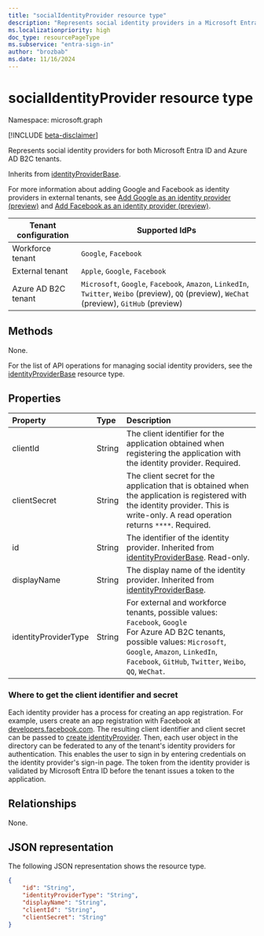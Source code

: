 ```yaml
---
title: "socialIdentityProvider resource type"
description: "Represents social identity providers in a Microsoft Entra tenant and an Azure AD B2C tenant."
ms.localizationpriority: high
doc_type: resourcePageType
ms.subservice: "entra-sign-in"
author: "brozbab"
ms.date: 11/16/2024
---
```


# socialIdentityProvider resource type

Namespace: microsoft.graph

[!INCLUDE [beta-disclaimer](../../includes/beta-disclaimer.md)]

Represents social identity providers for both Microsoft Entra ID and Azure AD B2C tenants.

Inherits from [identityProviderBase](../resources/identityproviderbase.md).

For more information about adding Google and Facebook as identity providers in external tenants, see [Add Google as an identity provider (preview)](/entra/external-id/customers/how-to-google-federation-customers) and [Add Facebook as an identity provider (preview)](/entra/external-id/customers/how-to-facebook-federation-customers).


| Tenant configuration | Supported IdPs |
|--|--|
| Workforce tenant | `Google`, `Facebook` |
| External tenant | `Apple`, `Google`, `Facebook` |
| Azure AD B2C tenant | `Microsoft`, `Google`, `Facebook`, `Amazon`, `LinkedIn`, `Twitter`, `Weibo` (preview), `QQ` (preview), `WeChat` (preview), `GitHub` (preview) |

## Methods

None.

For the list of API operations for managing social identity providers, see the [identityProviderBase](../resources/identityproviderbase.md) resource type.

## Properties

|Property|Type|Description|
|:---------------|:--------|:----------|
|clientId|String|The client identifier for the application obtained when registering the application with the identity provider. Required.|
|clientSecret|String|The client secret for the application that is obtained when the application is registered with the identity provider. This is write-only. A read operation returns `****`. Required.|
|id|String|The identifier of the identity provider. Inherited from [identityProviderBase](../resources/identityproviderbase.md). Read-only.|
|displayName|String|The display name of the identity provider. Inherited from [identityProviderBase](../resources/identityproviderbase.md).|
|identityProviderType|String|For external and workforce tenants, possible values: `Facebook`, `Google` <br> For Azure AD B2C tenants, possible values: `Microsoft`, `Google`, `Amazon`, `LinkedIn`, `Facebook`, `GitHub`, `Twitter`, `Weibo`, `QQ`, `WeChat`.|

### Where to get the client identifier and secret

Each identity provider has a process for creating an app registration. For example, users create an app registration with Facebook at [developers.facebook.com](https://developers.facebook.com/). The resulting client identifier and client secret can be passed to [create identityProvider](../api/identitycontainer-post-identityproviders.md). Then, each user object in the directory can be federated to any of the tenant's identity providers for authentication. This enables the user to sign in by entering credentials on the identity provider's sign-in page. The token from the identity provider is validated by Microsoft Entra ID before the tenant issues a token to the application.

## Relationships
None.

## JSON representation

The following JSON representation shows the resource type.
<!-- {
  "blockType": "resource",
  "@odata.type": "microsoft.graph.socialIdentityProvider"
} -->
```json
{
    "id": "String",
    "identityProviderType": "String",
    "displayName": "String",
    "clientId": "String",
    "clientSecret": "String"
}
```

<!-- uuid: 8fcb5dbc-d5aa-4681-8e31-b001d5168d79
2015-10-25 14:57:30 UTC -->
<!--
{
  "type": "#page.annotation",
 "description": "socialIdentityProvider",
  "keywords": "",
  "section": "documentation",
  "tocPath": "",
  "suppressions": []
}
-->

